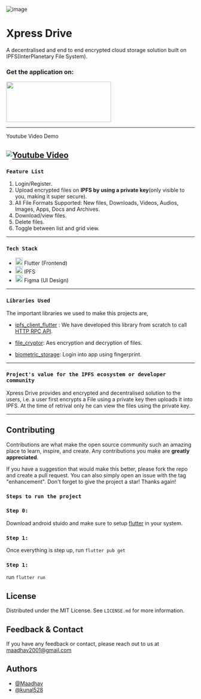 ![image](https://user-images.githubusercontent.com/22388017/157901679-4c1b0081-0de5-41c1-a6c0-73ecbb5d481e.png)

# Xpress Drive

A decentralised and end to end encrypted cloud storage solution built on IPFS(InterPlanetary File System).

### Get the application on:
 <a href="https://play.google.com/store/apps/details?id=com.codedecoders.xpress_drive"><img src="https://user-images.githubusercontent.com/22388017/157868292-a481ed09-fa25-47f5-880d-1cfd4078afd9.png" width="280" height="108"/></a>
 
 ---
 

Youtube Video Demo

[![Youtube Video](https://img.youtube.com/vi/R1D__TNZ-4A/sddefault.jpg)](https://youtu.be/R1D__TNZ-4A)
---

### `Feature List`
1. Login/Register.
2. Upload encrypted files on **IPFS by using a private key**(only visible to you, making it super secure).
3. All File Formats Supported: New files, Downloads, Videos, Audios, Images, Apps, Docs and Archives.
4. Download/view files.
5. Delete files.
6. Toggle between list and grid view.

---

### `Tech Stack`
* <img src="https://user-images.githubusercontent.com/22388017/157873532-6287ed4a-e305-4ba8-9879-b315cc7104fa.png" width="20" height="20"/>   Flutter (Frontend)
* <img src="https://user-images.githubusercontent.com/22388017/157877387-6306a173-30de-47ad-9fe7-d6195cb67146.png" width="20" height="20"/>   IPFS
* <img src="https://user-images.githubusercontent.com/22388017/157878228-221f62a6-24fe-4c3e-beed-17180142fcb1.png" width="20" height="20"/>   Figma (UI Design)

--- 

### `Libraries Used`
The important libraries we used to make this projects are,

* [ipfs_client_flutter](https://pub.dev/packages/ipfs_client_flutter) : We have developed this library from scratch to call [HTTP RPC API](https://docs.ipfs.io/reference/http/api/).

* [file_cryptor](https://pub.dev/packages/file_cryptor): Aes encryption and decryption of files.
* [biometric_storage](https://pub.dev/packages/biometric_storage): Login into app using fingerprint. 

--- 

### `Project's value for the IPFS ecosystem or developer community`
Xpress Drive provides and encrypted and decentralised solution to the users, i.e. a user first encrypts a File using a private key then uploads it into IPFS. At the time of retrival only he can view the files using the private key. 

--- 

## Contributing

Contributions are what make the open source community such an amazing place to learn, inspire, and create. Any contributions you make are **greatly appreciated**.

If you have a suggestion that would make this better, please fork the repo and create a pull request. You can also simply open an issue with the tag "enhancement".
Don't forget to give the project a star! Thanks again!

### `Steps to run the project`
### `Step 0:`
Download android stuido and make sure to setup [flutter](https://docs.flutter.dev/get-started/install) in your system.
### `Step 1:`
Once everything is step up, run `flutter pub get`
### `Step 1:`
run `flutter run`

## License

Distributed under the MIT License. See `LICENSE.md` for more information.

## Feedback & Contact

If you have any feedback or contact, please reach out to us at maadhav2001@gmail.com

## Authors

- [@Maadhav](https://www.github.com/Maadhav)
- [@kunal528](https://www.github.com/kunal528)
